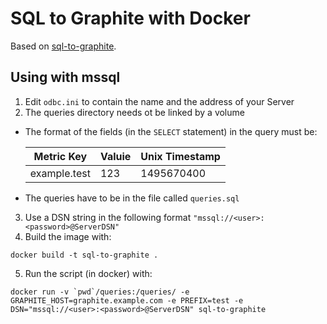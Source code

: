 # SQL to Graphite with Docker

Based on [sql-to-graphite](https://github.com/sashman/sql-to-graphite).

## Using with mssql

1. Edit `odbc.ini` to contain the name and the address of your Server
2. The queries directory needs ot be linked by a volume
  - The format of the fields (in the `SELECT` statement) in the query must be:

    | Metric Key | Valuie | Unix Timestamp
    |-------------|-------|-
    | example.test | 123 | 1495670400
  - The queries have to be in the file called `queries.sql`

  3. Use a DSN string in the following format `"mssql://<user>:<password>@ServerDSN"`
  4. Build the image with:
  ```console
  docker build -t sql-to-graphite .
  ```
  5. Run the script (in docker) with:
  ```console
  docker run -v `pwd`/queries:/queries/ -e GRAPHITE_HOST=graphite.example.com -e PREFIX=test -e DSN="mssql://<user>:<password>@ServerDSN" sql-to-graphite
  ```
